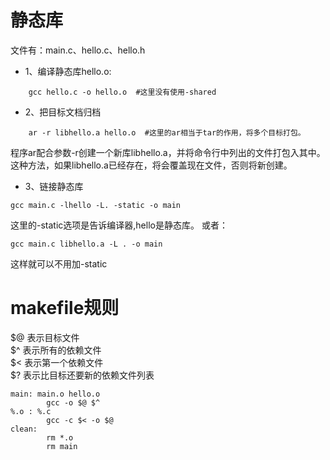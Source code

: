 # 静态库
文件有：main.c、hello.c、hello.h

- 1、编译静态库hello.o: 
```
    gcc hello.c -o hello.o  #这里没有使用-shared  
```
- 2、把目标文档归档
```
    ar -r libhello.a hello.o  #这里的ar相当于tar的作用，将多个目标打包。  
```
程序ar配合参数-r创建一个新库libhello.a，并将命令行中列出的文件打包入其中。这种方法，如果libhello.a已经存在，将会覆盖现在文件，否则将新创建。
- 3、链接静态库
```
gcc main.c -lhello -L. -static -o main  
```
这里的-static选项是告诉编译器,hello是静态库。
或者：
```
gcc main.c libhello.a -L . -o main  
```
这样就可以不用加-static

# makefile规则
$@  表示目标文件 <br>
$^  表示所有的依赖文件 <br>
$<  表示第一个依赖文件 <br>
$?  表示比目标还要新的依赖文件列表

```
main: main.o hello.o
        gcc -o $@ $^
%.o : %.c
        gcc -c $< -o $@
clean:
        rm *.o
        rm main
```
